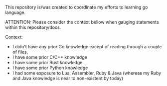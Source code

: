 This repository is/was created to coordinate my efforts to learning go language.

ATTENTION:
Please consider the context bellow when gauging statements within this repository/docs.

Context: 
* I didn't have any prior Go knowledge except of reading through a couple of files.
* I have some prior C/C++ knowledge
* I have some prior Rust knowledge
* I have some prior Python knowledge
* I had some exposure to Lua, Assembler, Ruby & Java (whereas my Ruby and Java knowledge is near to non-existent by today) 
 